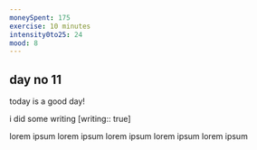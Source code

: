 ```yaml
---
moneySpent: 175
exercise: 10 minutes
intensity0to25: 24
mood: 8
---
```

## day no 11
today is a good day!
 

i did some writing [writing:: true]

lorem ipsum lorem ipsum lorem ipsum lorem ipsum lorem ipsum

